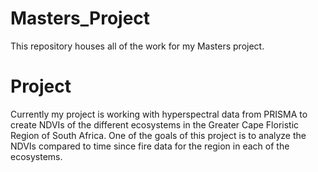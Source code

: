 # Masters_Project
This repository houses all of the work for my Masters project.

# Project
Currently my project is working with hyperspectral data from PRISMA to create NDVIs of the different ecosystems in the Greater Cape Floristic Region of South Africa. One of the goals of this project is to analyze the NDVIs compared to time since fire data for the region in each of the ecosystems.